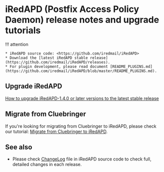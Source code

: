 # iRedAPD (Postfix Access Policy Daemon) release notes and upgrade tutorials

!!! attention

    * iRedAPD source code: <https://github.com/iredmail/iRedAPD>
    * Download the [latest iRedAPD stable release](https://github.com/iredmail/iRedAPD/releases).
    * For plugin development, please read document [README_PLUGINS.md](https://github.com/iredmail/iRedAPD/blob/master/README_PLUGINS.md).

## Upgrade iRedAPD

[How to upgrade iRedAPD-1.4.0 or later versions to the latest stable release](./upgrade.iredapd.html)

## Migrate from Cluebringer

If you're looking for migrating from Cluebringer to iRedAPD, please check our
tutorial: [Migrate from Cluebringer to iRedAPD](./cluebringer.to.iredapd.html).

## See also

* Please check [ChangeLog](https://github.com/iredmail/iRedAPD/blob/master/ChangeLog)
  file in iRedAPD source code to check full, detailed changes in each release.
